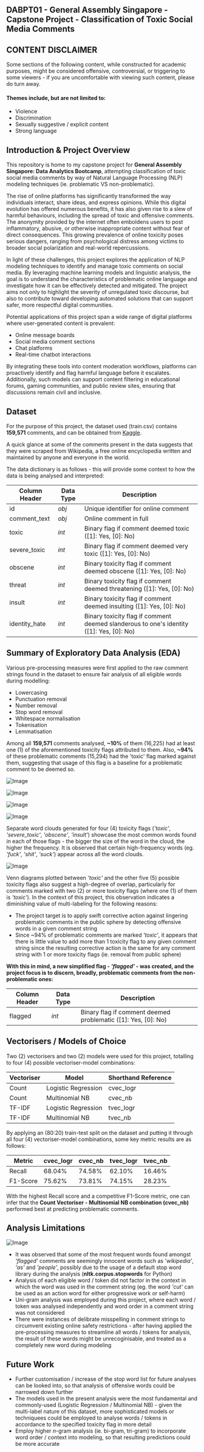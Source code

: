 ## DABPT01 - General Assembly Singapore - Capstone Project - Classification of Toxic Social Media Comments
## CONTENT DISCLAIMER
Some sections of the following content, while constructed for academic purposes, might be considered offensive, controversial, or triggering to some viewers - if you are uncomfortable with viewing such content, please do turn away.
#### Themes include, but are not limited to:
- Violence
- Discrimination
- Sexually suggestive / explicit content
- Strong language

## Introduction & Project Overview
This repository is home to my capstone project for **General Assembly Singapore: Data Analytics Bootcamp**, attempting classification of toxic social media comments by way of Natural Language Processing (NLP) modeling techniques (ie. problematic VS non-problematic).

The rise of online platforms has significantly transformed the way individuals interact, share ideas, and express opinions. While this digital evolution has offered numerous benefits, it has also given rise to a slew of harmful behaviours, including the spread of toxic and offensive comments. The anonymity provided by the internet often emboldens users to post inflammatory, abusive, or otherwise inappropriate content without fear of direct consequences. This growing prevalence of online toxicity poses serious dangers, ranging from psychological distress among victims to broader social polarization and real-world repercussions.

In light of these challenges, this project explores the application of NLP modeling techniques to identify and manage toxic comments on social media. By leveraging machine learning models and linguistic analysis, the goal is to understand the characteristics of problematic online language and investigate how it can be effectively detected and mitigated. The project aims not only to highlight the severity of unregulated toxic discourse, but also to contribute toward developing automated solutions that can support safer, more respectful digital communities.

Potential applications of this project span a wide range of digital platforms where user-generated content is prevalent:

- Online message boards
- Social media comment sections
- Chat platforms
- Real-time chatbot interactions

By integrating these tools into content moderation workflows, platforms can proactively identify and flag harmful language before it escalates. Additionally, such models can support content filtering in educational forums, gaming communities, and public review sites, ensuring that discussions remain civil and inclusive.

## Dataset
For the purpose of this project, the dataset used (train.csv) contains **159,571** comments, and can be obtained from [Kaggle](https://www.kaggle.com/datasets/julian3833/jigsaw-toxic-comment-classification-challenge/data).

A quick glance at some of the comments present in the data suggests that they were scraped from Wikipedia, a free online encyclopedia written and maintained by anyone and everyone in the world.

The data dictionary is as follows - this will provide some context to how the data is being analysed and interpreted:

| Column Header | Data Type | Description |
| --- | --- | --- |
| id | _obj_ | Unique identifier for online comment |
| comment_text | _obj_ | Online comment in full |
| toxic | _int_ | Binary flag if comment deemed toxic ([1]: Yes, [0]: No) |
| severe_toxic | _int_ | Binary flag if comment deemed very toxic ([1]: Yes, [0]: No) |
| obscene | _int_ | Binary toxicity flag if comment deemed obscene ([1]: Yes, [0]: No) |
| threat | _int_ | Binary toxicity flag if comment deemed threatening ([1]: Yes, [0]: No) |
| insult | _int_ | Binary toxicity flag if comment deemed insulting ([1]: Yes, [0]: No) |
| identity_hate | _int_ | Binary toxicity flag if comment deemed slanderous to one's identity ([1]: Yes, [0]: No) |

## Summary of Exploratory Data Analysis (EDA)
Various pre-processing measures were first applied to the raw comment strings found in the dataset to ensure fair analysis of all eligible words during modelling:

- Lowercasing
- Punctuation removal
- Number removal
- Stop word removal
- Whitespace normalisation
- Tokenisation
- Lemmatisation

Among all **159,571** comments analysed, **~10%** of them (16,225) had at least one (1) of the aforementioned toxicity flags attributed to them. Also, **~94%** of these problematic comments (15,294) had the 'toxic' flag marked against them, suggesting that usage of this flag is a baseline for a problematic comment to be deemed so.

![Image](https://github.com/user-attachments/assets/22d1bebe-604f-48cc-8a44-49a42992e701)

![Image](https://github.com/user-attachments/assets/9f5da9c5-b734-41a5-bc8b-c28bb98e4da1)

![Image](https://github.com/user-attachments/assets/a45cc5fa-ae7f-46d8-9184-f58c4fbff0e0)

![Image](https://github.com/user-attachments/assets/96427cd9-8431-471b-b796-5bb91670ece4)

Separate word clouds generated for four (4) toxicity flags (_'toxic'_, _'severe_toxic'_, _'obscene'_, _'insult'_) showcase the most common words found in each of those flags - the bigger the size of the word in the cloud, the higher the frequency. It is observed that certain high-frequency words (eg. _'fuck'_, _'shit'_, _'suck'_) appear across all the word clouds.

![Image](https://github.com/user-attachments/assets/a045f62a-7768-4e72-83eb-de9bac808092)

Venn diagrams plotted between _'toxic'_ and the other five (5) possible toxicity flags also suggest a high-degree of overlap, particularly for comments marked with two (2) or more toxicity flags (where one (1) of them is _'toxic'_). In the context of this project, this observation indicates a diminishing value of multi-labeling for the following reasons:

- The project target is to apply swift corrective action against lingering problematic comments in the public sphere by detecting offensive words in a given comment string
- Since ~94% of problematic comments are marked _'toxic'_, it appears that there is little value to add more than 1 toxicity flag to any given comment string since the resulting corrective action is the same for any comment string with 1 or more toxicity flags (ie. removal from public sphere)

**With this in mind, a new simplified flag - _'flagged'_ - was created, and the project focus is to discern, broadly, problematic comments from the non-problematic ones:**

| Column Header | Data Type | Description |
| --- | --- | --- |
| flagged | _int_ | Binary flag if comment deemed problematic ([1]: Yes, [0]: No) |

## Vectorisers / Models of Choice

Two (2) vectorisers and two (2) models were used for this project, totalling to four (4) possible vectoriser-model combinations:

| Vectoriser | Model | Shorthand Reference |
| --- | --- | --- |
| Count | Logistic Regression | cvec_logr |
| Count | Multinomial NB | cvec_nb |
| TF-IDF | Logistic Regression | tvec_logr |
| TF-IDF | Multinomial NB | tvec_nb |

By applying an (80:20) train-test split on the dataset and putting it through all four (4) vectoriser-model combinations, some key metric results are as follows:

| Metric | cvec_logr | cvec_nb | tvec_logr | tvec_nb |
| --- | --- | --- | --- | --- |
| Recall | 68.04% | 74.58% | 62.10% | 16.46% |
| F1-Score | 75.62% | 73.81% | 74.15% | 28.23% |

With the highest Recall score and a competitive F1-Score metric, one can infer that the **Count Vectoriser - Multinomial NB combination (cvec_nb)** performed best at predicting problematic comments.

## Analysis Limitations
![Image](https://github.com/user-attachments/assets/50c30bcb-ce8a-48da-b7dc-0d5ce3ca11c5)
- It was observed that some of the most frequent words found amongst _'flagged'_ comments are seemingly innocent words such as '_wikipedia'_, _'as'_ and _'people'_, possibly due to the usage of a default stop word library during the analysis (**nltk.corpus.stopwords** for Python)
- Analysis of each eligible word / token did not factor in the context in which the word was used in the comment string (eg. the word _'cut'_ can be used as an action word for either progressive work or self-harm)
- Uni-gram analysis was employed during this project, where each word / token was analysed independently and word order in a comment string was not considered
- There were instances of delibrate misspelling in comment strings to circumvent existing online safety restrictions - after having applied the pre-processing measures to streamline all words / tokens for analysis, the result of these words might be unrecoginisable, and treated as a completely new word during modeling


## Future Work

- Further customisation / increase of the stop word list for future analyses can be looked into, so that analysis of offensive words could be narrowed down further
- The models used in the present analysis were the most fundamental and commonly-used (Logistic Regression / Multinomial NB) - given the multi-label nature of this dataset, more sophisticated models or techniquees could be employed to analyse words / tokens in accordance to the specified toxicity flag in more detail
- Employ higher _n_-gram analysis (ie. bi-gram, tri-gram) to incorporate word order / context into modeling, so that resulting predictions could be more accurate 
